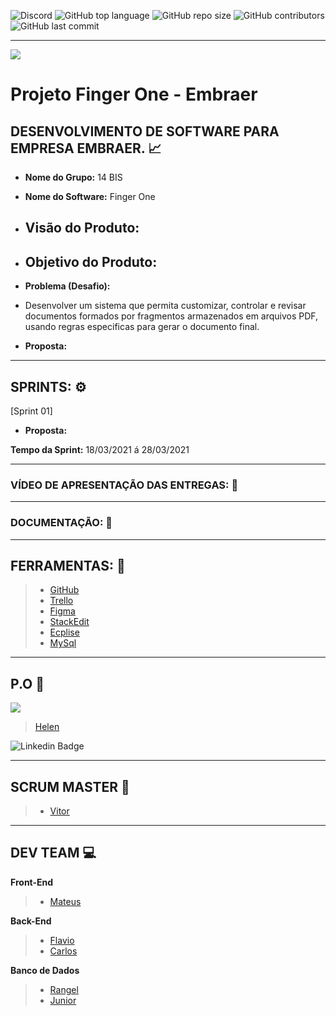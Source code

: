 ![Discord](https://img.shields.io/discord/816848656749297674?style=for-the-badge) ![GitHub top language](https://img.shields.io/github/languages/top/mateuscamargo/14bis?style=for-the-badge)   ![GitHub repo size](https://img.shields.io/github/repo-size/mateuscamargo/14bis?style=for-the-badge)  ![GitHub contributors](https://img.shields.io/github/contributors/mateuscamargo/14bis?style=for-the-badge) ![GitHub last commit](https://img.shields.io/github/last-commit/mateuscamargo/14bis?style=for-the-badge)  
 
 


---

![](https://drive.google.com/file/d/1PVoEqolvYQ2etWT8VPmGx7RBifngu_Za/view?usp=sharing)

# Projeto Finger One - Embraer 

## DESENVOLVIMENTO DE SOFTWARE PARA EMPRESA EMBRAER. :chart_with_upwards_trend:

- **Nome do Grupo:** 14 BIS
- **Nome do Software:**  Finger One
- **Visão do Produto:** 
   -   
  
 - **Objetivo do Produto:** 
   -
  
- **Problema (Desafio):** 

- Desenvolver um sistema que permita customizar, controlar e revisar documentos formados por fragmentos armazenados em arquivos PDF, usando regras especificas para gerar o documento final.

- **Proposta:**


---

## SPRINTS: :gear:

[Sprint 01]


- **Proposta:**


**Tempo da Sprint:** 18/03/2021 á 28/03/2021

---

### VÍDEO DE APRESENTAÇÃO DAS ENTREGAS: :movie_camera:



---
### DOCUMENTAÇÃO: :book: 

---
## FERRAMENTAS: :wrench:
> - [GitHub](https://github.com/assenvitor/ProjetoTecSUS)
> - [Trello](https://trello.com)
> - [Figma](https://www.figma.com/)
> - [StackEdit]( https://stackedit.io/)
> - [Ecplise](https://www.eclipse.org/downloads/)
> - [MySql](https://www.mysql.com/)

---
## P.O :dart:

![](http://img.shields.io/badge/GitHub-100000?style=for-the-badge&logo=github&logoColor=white&link=https://github.com/HelenAlevato)

> [Helen](https://github.com/HelenAlevato)


![Linkedin Badge](https://img.shields.io/badge/-LinkedIn-blue?style=flat-square&logo=Linkedin&logoColor=white&link=https://www.linkedin.com/in/mateuscamargolima/)



 ---
## SCRUM MASTER :robot:

> - [Vitor](https://github.com/assenvitor)

---
## DEV TEAM :computer: 
**Front-End**
> - [Mateus](https://github.com/mateuscamargo)

**Back-End**
> - [Flavio](https://github.com/flavioalepereira)
> - [Carlos](https://github.com/chdsLopes)

**Banco de Dados**
> - [Rangel](https://github.com/rangelandrade)
> - [Junior](https://github.com/joseforneiro)









<!--stackedit_data:
eyJoaXN0b3J5IjpbLTEwMDA4Mjc3MiwtMTAzNjEzNzA0MywtMT
A1MDkwMzQzMiwxOTI4NjI1MTMxLDE0MjcyMzE0MzUsMTE3MTI3
ODQ0OCw1ODE0MTEwMTcsLTEyMDMwMTUxMjksLTE0OTU3OTU2Nj
UsMzE3MzMwODI4LDEzNzExNzc0NTIsOTk2ODk1MzM0LDk5Njg5
NTMzNCwtNzYxMzYxNDQxLC0xNjgxOTE2NzE1LDQ2MjcxNDcyMi
w1NzYyNzAzNTUsMTEwNDQwNzY2MiwxNjUyNjA5MTYyLDk5MjU0
MDgzMF19
-->